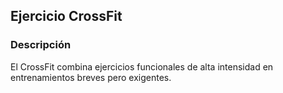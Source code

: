 ## Ejercicio CrossFit

### Descripción
El CrossFit combina ejercicios funcionales de alta intensidad en entrenamientos breves pero exigentes.

